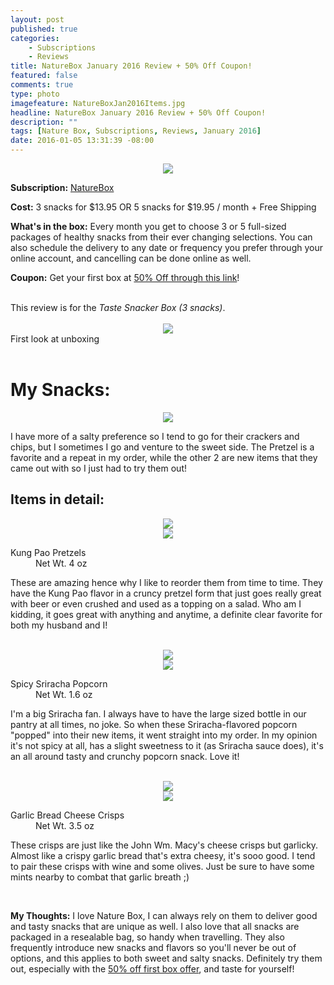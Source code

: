 ```yaml
---
layout: post
published: true
categories: 
    - Subscriptions
    - Reviews
title: NatureBox January 2016 Review + 50% Off Coupon!
featured: false
comments: true
type: photo
imagefeature: NatureBoxJan2016Items.jpg
headline: NatureBox January 2016 Review + 50% Off Coupon!
description: ""
tags: [Nature Box, Subscriptions, Reviews, January 2016]
date: 2016-01-05 13:31:39 -08:00
---
```


<center><a href="http://fbuy.me/dksQC" target="_blank">
<img src="/images/NatureBoxJan2016Box.jpg" border="0" style="border:none;max-width:100%;" />
</a></center>
<p><b>Subscription:</b> <a href="http://fbuy.me/dksQC" target="_blank">NatureBox</a></p>
<p><b>Cost:</b> 3 snacks for $13.95 OR 5 snacks for $19.95 / month + Free Shipping</p>
<p><b>What's in the box:</b> Every month you get to choose 3 or 5 full-sized packages of healthy snacks from their ever changing selections. You can also schedule the delivery to any date or frequency you prefer through your online account, and cancelling can be done online as well.</p>
<p><b>Coupon:</b> Get your first box at <a href="http://fbuy.me/dksQC" target="_blank">50% Off through this link</a>!</p>
<br>

<DT>This review is for the <i>Taste Snacker Box (3 snacks)</i>.</DT>

<br>

<center><a href="http://fbuy.me/dksQC" target="_blank">
<img src="/images/NatureBoxJan2016OpenBox2.jpg" border="0" style="border:none;max-width:100%;" />
</a></center>
<figcaption>First look at unboxing</figcaption>

<br>

# My Snacks:

<center><a href="http://fbuy.me/dksQC" target="_blank">
<img src="/images/NatureBoxJan2016Items.jpg" border="0" style="border:none;max-width:100%;" />
</a></center>
<p>I have more of a salty preference so I tend to go for their crackers and chips, but I sometimes I go and venture to the sweet side. The Pretzel is a favorite and a repeat in my order, while the other 2 are new items that they came out with so I just had to try them out!</p>

## Items in detail:
<center><a href="http://fbuy.me/dksQC" target="_blank">
<img src="/images/NatureBoxJan2016KungPaoPretzels.jpg" border="0" style="border:none;max-width:100%;" />
</a></center>
<center><a href="http://fbuy.me/dksQC" target="_blank">
<img src="/images/NatureBoxJan2016KungPaoPretzels2.jpg" border="0" style="border:none;max-width:100%;" />
</a></center>
<DL>
<DT>Kung Pao Pretzels</DT>
<DD>Net Wt. 4 oz</DD>
</DL>
<p>These are amazing hence why I like to reorder them from time to time. They have the Kung Pao flavor in a cruncy pretzel form that just goes really great with beer or even crushed and used as a topping on a salad. Who am I kidding, it goes great with anything and anytime, a definite clear favorite for both my husband and I!</p>
<br>

<center><a href="http://fbuy.me/dksQC" target="_blank">
<img src="/images/NatureBoxJan2016SpicySrirachaPopcorn.jpg" border="0" style="border:none;max-width:100%;" />
</a></center>
<center><a href="http://fbuy.me/dksQC" target="_blank">
<img src="/images/NatureBoxJan2016SpicySrirachaPopcorn2.jpg" border="0" style="border:none;max-width:100%;" />
</a></center>
<DL>
<DT>Spicy Sriracha Popcorn</DT>
<DD>Net Wt. 1.6 oz</DD>
</DL>
<p>I'm a big Sriracha fan. I always have to have the large sized bottle in our pantry at all times, no joke. So when these Sriracha-flavored popcorn "popped" into their new items, it went straight into my order. In my opinion it's not spicy at all, has a slight sweetness to it (as Sriracha sauce does), it's an all around tasty and crunchy popcorn snack. Love it!</p>
<br>

<center><a href="http://fbuy.me/dksQC" target="_blank">
<img src="/images/NatureBoxJan2016GarlicBreadCheeseCrisps.jpg" border="0" style="border:none;max-width:100%;" />
</a></center>
<center><a href="http://fbuy.me/dksQC" target="_blank">
<img src="/images/NatureBoxJan2016GarlicBreadCheeseCrisps2.jpg" border="0" style="border:none;max-width:100%;" />
</a></center>
<DL>
<DT>Garlic Bread Cheese Crisps</DT>
<DD>Net Wt. 3.5 oz</DD>
</DL>
<p>These crisps are just like the John Wm. Macy's cheese crisps but garlicky. Almost like a crispy garlic bread that's extra cheesy, it's sooo good. I tend to pair these crisps with wine and some olives. Just be sure to have some mints nearby to combat that garlic breath ;)</p>

<br>

<p><i class="icon-exclamation-sign"></i><b> My Thoughts:</b> I love Nature Box, I can always rely on them to deliver good and tasty snacks that are unique as well. I also love that all snacks are packaged in a resealable bag, so handy when travelling. They also frequently introduce new snacks and flavors so you'll never be out of options, and this applies to both sweet and salty snacks. Definitely try them out, especially with the <a href="http://fbuy.me/dksQC" target="_blank">50% off first box offer</a>, and taste for yourself!</p>


